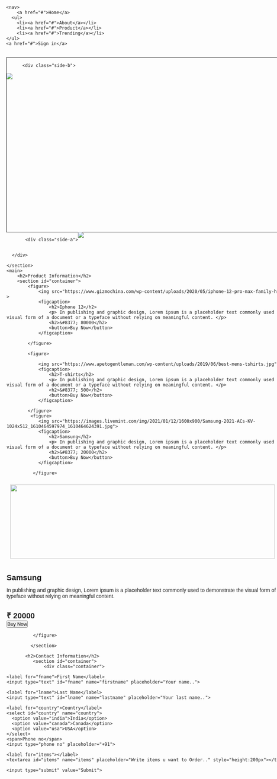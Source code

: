 <html>
    <head>
        <title>Document</title>
  <link rel="stylesheet" href="style.css">
    </head>
<style>
*{
    margin:0;
    padding:0;
}
nav{
    background-color: #343a40;
    display:flex;
    justify-content:space-around;
    align-items:center;
   font-family: Arial,Helvetica, sans-serif;
}
ul{
    list-style:none;
    display:flex;
    justify-content:space-between;
    border:1px solid white;
    width:400px;
}
a{
    text-decoration:none;
    color:white;
    font-size:1.8rem;
     padding:20px 10px;
    
}
li{
    padding:20px 10px;
}
@media screen and (max-width:620px){
    nav,ul{
        flex-directions:column;
        align-items:center;
        font-size: 3rem;
    }
}

figure{
    width:300px;
    border:1px solid black;
    margin:20px;
    text-align:center;
    box-shadow:0px 0px 3px blue;
    transition:100ms;
    }
figure img{
    height:200px;
    width:90%;
    padding:10px;
}

figcaption button{
    padding:10px 20px;
    margin:10px;
    font-size: 2 rem;
    background:none;
    border-radius:5px;
    border:1px solid black;
}
section{
font-family: Arial,Helvetica, sans-serif;
    width:92vw;
    height:470px;
    border:1px solid black;
    margin:30px auto;
    display: flex;
    flex-wrap: wrap;
    
}

.wrapper{
    transition:2s;
    transform-style:preserve-3d;
    
}

.wrapper:hover{
    transform:rotateY(180deg);
     cursor:pointer;
}

.wrapper img {
  height: 100%;
  width: 100%;
  object-fit: contain;
}
div{
    width:100%;
    height:100%;
    font-size:3 rem;
}

.responsive {
  width: 100%;
  height: auto;
}
.side-a,.side-b,.side-c{
    position:absolute;
    backface-visibility:hidden;
}
.side-a{
    background-color:grey;
    z-index:2;
}
.side-b{
    background-color:#4a261;
    z-index:0;
    transform:rotateY(180deg);
}
.side-c{
    background-color:lightgrey;
    z-index:0;
    transform:rotateY(180deg);
}
figure:hover{
    transform: scale(1.01);
    cursor: pointer;
}
 figcaption p{
     font-weight:300;
 }
 
 input[type=text], select, textarea {
  width: 100%; 
  padding: 12px; 
  border: 1px solid #ccc; 
  border-radius: 4px; 
  box-sizing: border-box;
  margin-top: 6px; 
  margin-bottom: 16px; 
  resize: vertical;
}


input[type=submit] {
  background-color: #04AA6D;
  color: white;
  padding: 12px 20px;
  border: none;
  border-radius: 4px;
  cursor: pointer;
}

input[type=submit]:hover {
  background-color: #45a049;
}


.container {
  border-radius: 5px;
  background-color: #f2f2f2;
  padding: 20px;
}
</style>
<body>
    
    <nav>
        <a href="#">Home</a>
      <ul>
        <li><a href="#">About</a></li>
        <li><a href="#">Product</a></li>
        <li><a href="#">Trending</a></li>
    </ul>
    <a href="#">Sign in</a>
 </nav>
  <section>
      <div class="wrapper">
          
          <div class="side-b">
 <img src="https://store.storeimages.cdn-apple.com/4982/as-images.apple.com/is/iphone11-select-2019-family?wid=882&hei=1058&fmt=jpeg&qlt=80&.v=1567022175704"  >
          </div>
           <div class="side-c">
 <img src="https://www.trendrr.net/wp-content/uploads/2017/03/Samsung.jpg" >
          </div>
           
           <div class="side-a">
 <img src="https://99designs-blog.imgix.net/blog/wp-content/uploads/2017/11/Tshirt-design.jpg?auto=format&q=60&fit=max&w=930">
          </div>
          
          
      </div>   
      
    </section>
    <main>
        <h2>Product Information</h2>
        <section id="container">
            <figure>
                <img src="https://www.gizmochina.com/wp-content/uploads/2020/05/iphone-12-pro-max-family-hero-all-600x600.jpg" >
                <figcaption>
                    <h2>Iphone 12</h2>
                    <p> In publishing and graphic design, Lorem ipsum is a placeholder text commonly used to demonstrate the visual form of a document or a typeface without relying on meaningful content. </p>
                    <h2>&#8377; 80000</h2>
                    <button>Buy Now</button>
                </figcaption>
                
            </figure>
            
            <figure>
                
                <img src="https://www.apetogentleman.com/wp-content/uploads/2019/06/best-mens-tshirts.jpg" >
                <figcaption>
                    <h2>T-shirts</h2>
                    <p> In publishing and graphic design, Lorem ipsum is a placeholder text commonly used to demonstrate the visual form of a document or a typeface without relying on meaningful content. </p>
                    <h2>&#8377; 500</h2>
                    <button>Buy Now</button>
                </figcaption>
                
            </figure>
             <figure>
                <img src="https://images.livemint.com/img/2021/01/12/1600x900/Samsung-2021-ACs-KV-1024x512_1610464597974_1610464624391.jpg">
                <figcaption>
                    <h2>Samsung</h2>
                    <p> In publishing and graphic design, Lorem ipsum is a placeholder text commonly used to demonstrate the visual form of a document or a typeface without relying on meaningful content. </p>
                    <h2>&#8377; 20000</h2>
                    <button>Buy Now</button>
                </figcaption>
                
              </figure>
 <figure>
                <img src=" <figure>
                <img src="https://images.livemint.com/img/2021/01/12/1600x900/Samsung-2021-ACs-KV-1024x512_1610464597974_1610464624391.jpg">
                <figcaption>
                    <h2>Samsung</h2>
                    <p> In publishing and graphic design, Lorem ipsum is a placeholder text commonly used to demonstrate the visual form of a document or a typeface without relying on meaningful content. </p>
                    <h2>&#8377; 20000</h2>
                    <button>Buy Now</button>
                </figcaption>
                
              </figure>

             </section>
            
           <h2>Contact Information</h2>
              <section id="container">
                  <div class="container">
  <form action="action_page.php">

    <label for="fname">First Name</label>
    <input type="text" id="fname" name="firstname" placeholder="Your name..">

    <label for="lname">Last Name</label>
    <input type="text" id="lname" name="lastname" placeholder="Your last name..">

    <label for="country">Country</label>
    <select id="country" name="country">
      <option value="india">India</option>
      <option value="canada">Canada</option>
      <option value="usa">USA</option>
    </select>
    <span>Phone no</span>
    <input type="phone no" placeholder="+91">

    <label for="items"></label>
    <textarea id="items" name="items" placeholder="Write items u want to Order.." style="height:200px"></textarea>

    <input type="submit" value="Submit">

  </form>
</div>

</body>
    </html>
